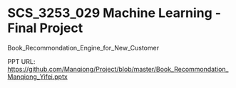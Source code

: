 # SCS_3253_029 Machine Learning - Final Project
Book_Recommondation_Engine_for_New_Customer


PPT URL: https://github.com/Manqiong/Project/blob/master/Book_Recommondation_Manqiong_Yifei.pptx
